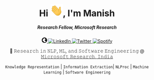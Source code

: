 <h1 align="center" style="margin:0px">Hi <img src="https://raw.githubusercontent.com/ABSphreak/ABSphreak/master/gifs/Hi.gif" width="40px" />, I'm Manish</h1>
<h5 align="center"> Research Fellow, Microsoft Research</h5>
<p align="center">
  <a href="https://manishshettym.github.io"> <img alt="website" width="17px" src="https://raw.githubusercontent.com/iconic/open-iconic/master/svg/globe.svg" /> </a>
  <a href="https://www.linkedin.com/in/manishshettym/"> <img alt="LinkedIn" width="17px" src="https://cdn.jsdelivr.net/npm/simple-icons@v3/icons/linkedin.svg" /> </a>
  <a href="https://twitter.com/manishshettym"> <img alt="Twitter" width="17px" src="https://cdn.jsdelivr.net/npm/simple-icons@3.13.0/icons/twitter.svg" /> </a>
  <a href="https://open.spotify.com/user/llkymb8x41n0iiuer3jgl4o6v"> <img alt="Spotify" width="17px" src="https://cdn.jsdelivr.net/npm/simple-icons@3.13.0/icons/spotify.svg" /> </a>
</p>
<p align="center">
  🔭 𝚁𝚎𝚜𝚎𝚊𝚛𝚌𝚑 𝚒𝚗 𝙽𝙻𝙿, 𝙼𝙻, 𝚊𝚗𝚍 𝚂𝚘𝚏𝚝𝚠𝚊𝚛𝚎 𝙴𝚗𝚐𝚒𝚗𝚎𝚎𝚛𝚒𝚗𝚐 @ <a href="𝚑𝚝𝚝𝚙𝚜://𝚠𝚠𝚠.𝚖𝚒𝚌𝚛𝚘𝚜𝚘𝚏𝚝.𝚌𝚘𝚖/𝚎𝚗-𝚞𝚜/𝚛𝚎𝚜𝚎𝚊𝚛𝚌𝚑/𝚕𝚊𝚋/𝚖𝚒𝚌𝚛𝚘𝚜𝚘𝚏𝚝-𝚛𝚎𝚜𝚎𝚊𝚛𝚌𝚑-𝚒𝚗𝚍𝚒𝚊/">𝙼𝚒𝚌𝚛𝚘𝚜𝚘𝚏𝚝 𝚁𝚎𝚜𝚎𝚊𝚛𝚌𝚑, 𝙸𝚗𝚍𝚒𝚊</a>
</p>
<p align="center">
  <code>Knowledge Representation</code> | <code>Information Extraction</code>| <code>NLProc</code> | <code>Machine Learning</code> | <code>Software Engineering</code>
</p>
